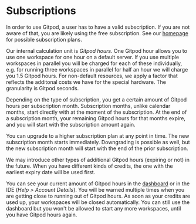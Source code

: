 # Subscriptions

In order to use Gitpod, a user has to have a valid subscription. If you are not aware of that, you
are likely using the free subscription. See our [homepage](https://www.github.io) for possible
subscription plans.

Our internal calculation unit is _Gitpod hours_. One Gitpod hour allows you to use one workspace for
one hour on a default server. If you use multiple workspaces in parallel you will be charged for
each of these individually, e.g. for running three workspaces in parallel for half an hour we will
charge you 1.5 Gitpod hours. For non-default resources, we apply a factor that reflects the
additonal costs we have for the special hardware. The granularity is Gitpod seconds.

Depending on the type of subscription, you get a certain amount of Gitpod hours per subscription
month. Subscription months, unlike calendar months, start directly with at the moment of the
subscription. At the end of a subscription month, your remaining Gitpod hours for that months
expire, and you will start with the subscription amount again.

You can upgrade to a higher subscription plan at any point in time. The new subscription month
starts immediately. Downgrading is possible as well, but the new subscription month will start with
the end of the prior subscription.

We may introduce other types of additional Gitpod hours (expiring or not) in the future. When you
have different kinds of credits, the one with the earliest expiry date will be used first.

You can see your current amount of Gitpod hours in the [dashboard](60_Dashboard.md#account-details)
or in the IDE (_Help > Account Details_). You will be warned multiple times when you are getting
close to running out of Gitpod hours. As soon as your credits are used up, your workspaces will be
closed automatically. You can still use the dashboard but you won't be allowed to start any more
workspaces, until you have Gitpod hours again.
